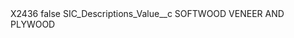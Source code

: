 <?xml version="1.0" encoding="UTF-8"?>
<CustomMetadata xmlns="http://soap.sforce.com/2006/04/metadata" xmlns:xsi="http://www.w3.org/2001/XMLSchema-instance" xmlns:xsd="http://www.w3.org/2001/XMLSchema">
    <label>X2436</label>
    <protected>false</protected>
    <values>
        <field>SIC_Descriptions_Value__c</field>
        <value xsi:type="xsd:string">SOFTWOOD VENEER AND PLYWOOD</value>
    </values>
</CustomMetadata>
